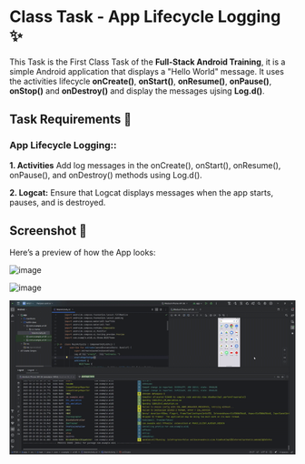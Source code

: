 # Class Task - App Lifecycle Logging ✨

This Task is the First Class Task of the **‪Full-Stack Android Training**, it is a simple Android application that displays a "Hello World" message. 
It uses the activities lifecycle **onCreate()**, **onStart()**, **onResume()**, **onPause()**, **onStop()** and **onDestroy()** 
and display the messages ujsing **Log.d()**. 

## Task Requirements 🎯

### App Lifecycle Logging::
**1. Activities** Add log messages in the onCreate(), onStart(), onResume(), onPause(), and onDestroy() methods using Log.d().

**2. Logcat:** Ensure that Logcat displays messages when the app starts, pauses, and is destroyed.

## Screenshot 📸
Here’s a preview of how the App looks:

![image](https://github.com/user-attachments/assets/74326533-5c71-4302-bbef-4dc44072bf09)

![image](https://github.com/user-attachments/assets/3cc53c85-3d0d-460e-9629-0405d5c41d63)

![w1d1 gif](w1d1%20gif.gif)
